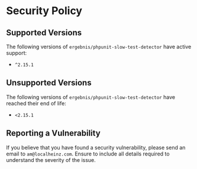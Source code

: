 # Security Policy

## Supported Versions

The following versions of `ergebnis/phpunit-slow-test-detector` have active support:

- `^2.15.1`

## Unsupported Versions

The following versions of `ergebnis/phpunit-slow-test-detector` have reached their end of life:

- `<2.15.1`

## Reporting a Vulnerability

If you believe that you have found a security vulnerability, please send an email to `am@localheinz.com`. Ensure to include all details required to understand the severity of the issue.
